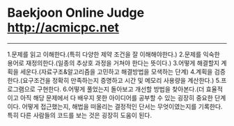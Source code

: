 # Baekjoon Online Judge http://acmicpc.net

----------------------------------------------------------------------------------------
1.문제를 읽고 이해한다.(특히 다양한 제약 조건을 잘 이해해야한다.)
2.문제를 익숙한 용어로 재정의한다.(일종의 추상호 과정을 거쳐야 한다는 뜻이다.)
3.어떻게 해결할지 계획을 세운다.(자료구조&알고리즘을 고민하고 해결방법을 모색하는 단계)
4.계획을 검증한다.(요구조건을 정확히 만족하는지 증명하고 시간 및 메모리 사용량을 계산한다.)
5.프로그램으로 구현한다.
6.어떻게 풀었는지 돌아보고 개선할 방법을 찾아본다.(더 효율적이고 아직 해당 문제에서 다 배우지 못한 아이디어를 공부할 수 있는 굉장히 중요한 단계이다. 어떻게 접근했는지, 해법을 떠올리는 결정적인 단서는 무엇이였는지를 기록한다. 특히 다른 사람들의 코드를 보는 것은 굉장히 도움이 된다.
